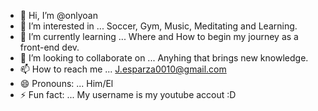 - 👋 Hi, I’m @onlyoan
- 👀 I’m interested in ... Soccer, Gym, Music, Meditating and Learning.
- 🌱 I’m currently learning ... Where and How to begin my journey as a front-end dev.
- 💞️ I’m looking to collaborate on ... Anyhing that brings new knowledge.
- 📫 How to reach me ... J.esparza0010@gmail.com
- 😄 Pronouns: ... Him/El
- ⚡ Fun fact: ... My username is my youtube accout :D

<!---
onlyoan/onlyoan is a ✨ special ✨ repository because its `README.md` (this file) appears on your GitHub profile.
You can click the Preview link to take a look at your changes.
--->
